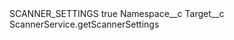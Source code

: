 <?xml version="1.0" encoding="UTF-8"?>
<CustomMetadata xmlns="http://soap.sforce.com/2006/04/metadata" xmlns:xsi="http://www.w3.org/2001/XMLSchema-instance" xmlns:xsd="http://www.w3.org/2001/XMLSchema">
    <label>SCANNER_SETTINGS</label>
    <protected>true</protected>
    <values>
        <field>Namespace__c</field>
        <value xsi:nil="true"/>
    </values>
    <values>
        <field>Target__c</field>
        <value xsi:type="xsd:string">ScannerService.getScannerSettings</value>
    </values>
</CustomMetadata>

